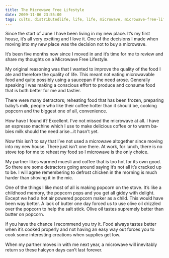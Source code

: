 ```yaml
---
title: The Microwave Free Lifestyle
date: 2009-11-06 23:55:00
tags: cults, distributedlife, life, life, microwave, microwave-free-lifestyle, popcorn, ryan-boucher, rybo, 
---
```

<p class="MsoNormal"><span lang="EN-US">Since the start of June I have been living in my new place. It’s my first house, it’s all very exciting and I love it. One of the decisions I made when moving into my new place was the decision not to buy a microwave.</span></p>
<p class="MsoNormal"><span lang="EN-US">It’s been five months now since I moved in and it’s time for me to review and share my thoughts on a Microwave Free Lifestyle.</span></p>
<p class="MsoNormal"><span lang="EN-US">My original reasoning was that I wanted to improve the quality of the food I ate and therefore the quality of life. This meant not eating microwavable food and quite possibly using a saucepan if the need arose. Generally speaking I was making a conscious effort to produce and consume food that is both better for me and tastier.</span></p>
<p class="MsoNormal"><span lang="EN-US">There were many detractors; reheating food that has been frozen, preparing baby’s milk, people who like their coffee hotter than it should be, cooking popcorn and the biggest one of all, convenience.</span></p>
<p class="MsoNormal"><span lang="EN-US">How have I found it? Excellent. I’ve not missed the microwave at all. I have an espresso machine which I use to make delicious coffee or to warm babies milk should the need arise…it hasn’t yet.</span></p>
<p class="MsoNormal"><span lang="EN-US">Now this isn’t to say that I’ve not used a microwave altogether since moving into my new house. There just isn’t one there. At work, for lunch, there is no stove top for me to reheat my food so I microwave is the only choice.</span></p>
<p class="MsoNormal"><span lang="EN-US">My partner likes warmed muesli and coffee that is too hot for its own good. So there are some detractors going around saying it’s not all it’s cracked up to be. I will agree remembering to defrost chicken in the morning is much harder than shoving it in the mic.</span></p>
<p class="MsoNormal"><span lang="EN-US">One of the things I like most of all is making popcorn on the stove. It’s like a childhood memory, the popcorn pops and you get all giddy with delight. Except we had a hot air powered popcorn maker as a child. This would have been way better. A lack of butter one day forced us to use olive oil drizzled over the popcorn to help the salt stick. Olive oil tastes supremely better than butter on popcorn.</span></p>
<p class="MsoNormal"><span lang="EN-US">If you have the chance I recommend you try it. Food always tastes better when it’s cooked properly and not having an easy way out forces you to cook some interesting creations when supplies get low.</span></p>
<p class="MsoNormal"><span lang="EN-US">When my partner moves in with me next year, a microwave will inevitably return so these halcyon days can’t last forever.</span></p>